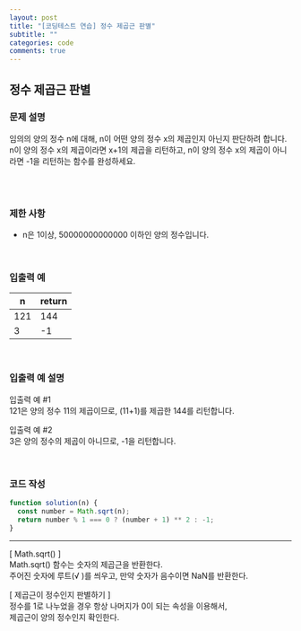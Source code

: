 ```yaml
---
layout: post
title: "[코딩테스트 연습] 정수 제곱근 판별"
subtitle: ""
categories: code
comments: true
---
```


## 정수 제곱근 판별

### 문제 설명

임의의 양의 정수 n에 대해, n이 어떤 양의 정수 x의 제곱인지 아닌지 판단하려 합니다.<br>
n이 양의 정수 x의 제곱이라면 x+1의 제곱을 리턴하고, n이 양의 정수 x의 제곱이 아니라면 -1을 리턴하는 함수를 완성하세요.

<br>
<br>

### 제한 사항

- n은 1이상, 50000000000000 이하인 양의 정수입니다.

<br>

### 입출력 예

| n   | return |
| --- | ------ |
| 121 | 144    |
| 3   | -1     |

<br>

### 입출력 예 설명

입출력 예 #1<br>
121은 양의 정수 11의 제곱이므로, (11+1)를 제곱한 144를 리턴합니다.<br>

입출력 예 #2<br>
3은 양의 정수의 제곱이 아니므로, -1을 리턴합니다.

<br>

### 코드 작성

```js
function solution(n) {
  const number = Math.sqrt(n);
  return number % 1 === 0 ? (number + 1) ** 2 : -1;
}
```

<hr>
[ Math.sqrt() ]<br>
Math.sqrt() 함수는 숫자의 제곱근을 반환한다.<br>
주어진 숫자에 루트(√ )를 씌우고, 만약 숫자가 음수이면 NaN를 반환한다.
<br>

[ 제곱근이 정수인지 판별하기 ]<br>
정수를 1로 나누었을 경우 항상 나머지가 0이 되는 속성을 이용해서,<br>
제곱근이 양의 정수인지 확인한다.
